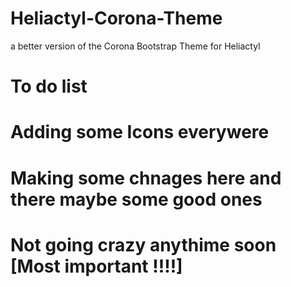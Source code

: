 # Heliactyl-Corona-Theme
a better version of the Corona Bootstrap Theme for Heliactyl 



# To do list


# Adding some Icons everywere
# Making some chnages here and there maybe some good ones
# Not going crazy anythime soon [Most important !!!!]

